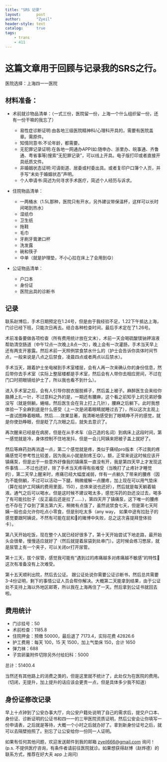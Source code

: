 ```yaml
---
title: "SRS 记录"
layout:       post
author:       "Zyeil"
header-style: text
catalog:      true
tags:
    - trans
    - 411
---
```


# 这篇文章用于回顾与记录我的SRS之行。

医院选择：上海四一一医院

## 材料准备：

- 术前就诊物品清单：（一式三份，医院留一份，上海一个什么组织留一份，还有一份干嘛的我忘了）

  - 易性症诊断证明:由各地三级医院精神科/心理科开具的，需要有医院盖章。需原件。
  - 知情同意书:不论年龄，都需要。
  - 无犯罪记录证明:在各地一网通办APP(如:随申办、浙里办、皖事通、齐鲁通、粤省事等)搜索“无犯罪记录”，可以线上开具。电子版打印或者直接开具纸质文件。
  - 非婚姻状态证明:可请街道、居委或村委出具。或者复印户口簿个人页，并手写“未处于婚姻状态”声明。
  - 个人申请书:简述为何寻求手术医疗，简述个人经历与诉求。
 
- 住院物品清单：
  - 一两桶水（1.5L那种，医院只有开水，另外建议带保温杯，这样可以长时间喝到热水）
  - 湿纸巾
  - 卫生纸
  - 拖鞋
  - 毛巾
  - 牙刷牙膏漱口杯
  - 洗发露
  - 碗和筷子
  - 中单（就是护理垫，不小心拉在床上了会用到😋）
 
- 公证物品清单：
  - 户口本
  - 身份证
  - 医院出具的诊断书
 
## 记录

联系赵博后，手术日期预定在1.24号，但是由于我经验不足，1.22下午抵达上海，门诊已经下班，只能次日再去。结合各种检查时间，最后手术定在了1.26号。

术前准备要做各项检查（所有费用统计放在文末），术前一天会喝硫酸镁钠钾溶液帮助清空肠道（中午12点一次晚上8点一次），晚上会有一次灌肠，手术当天早上还有两支开塞露。然后术前一天照例禁食禁水什么的（护士会告诉你具体时间节点，一般来说是八点之后禁食，凌晨四点或者两点以后禁水）。

手术当天，跟着护士坐电梯到手术室楼层，会有人再一次来确认你的身份信息，然后带你去手术室（实际上整层楼都是手术室，然后会有人带你去相应房间，不过在门口时把眼镜给护士了，所以我也看不到什么）。

进入手术室之后，会有人引导你脱衣服脱裤子，然后盖上被子。麻醉医生会来给你胳膊上扎一针，不过意料之外的是，一期还有腰麻，这个看之前知乎上的兄弟好像没写（就是侧躺，蜷缩，然后医生会在背上打上几针），腰麻之后躺下。此时我想体验一下全麻到底是什么感受（上一次是闭着眼睛就睡过去了），所以这次主观上一直试图睁着眼睛。然后......效果显著，我清晰地感受到了眼睛睁不开的感觉，就是你使劲睁眼，但是眨了几次眼之后，就失去意识了。

再次醒来已经是在病房，但是在从手术车（自己造的名词）到病床上这段时间，第一感觉就是冷，身体控制不住地发抖，但是一会儿阿姨来把被子盖上就好了。

然后等麻药劲再消退一点，第二个感觉就是疼，类似于痛经pro版本（不过我的疼痛感觉可参考性比较差，因为我从小就是耐疼王😋）。额，正常来说这时候应该开镇痛泵，但是出于一些意外好像我的镇痛泵一直没有开，我是第四天早上才发现这件事情......不过也还好，除了手术当天疼得有些难受（当晚打了止疼针才睡觉的），第二天早上醒来时，疼痛已经大幅度减弱，伴有一点躺久了带来的腰疼（因为不能侧躺，不过可以活动一下腿，稍微缓解一点腰疼，加上现在可以用气垫床（算在给护工阿姨的费用里面，150），总体来说也还好），然后就是每天躺着输液。通气之后可以喝水，但是这时候不建议喝太多，感觉泻药的劲还没过去，喝多了有可能拉肚子（反正最后还是拉了......），第四天开了镇痛泵，这下唯一的腰疼也不存在了😋到了第五第六天，稍微有点饿了，虽然说禁食七天，但是第七天阿姨一般也会允许你吃点小零食，但是别吃太多（any way， 如果中途有拉肚子的感觉要跟阿姨说，不然有可能在屁和💩的赌博中失败，总之这次喜提拜登体验卡）。

第八天开始吃饭，现在整个人就已经好很多了，第十天开始尝试下地走路，最开始头会很晕，慢慢适应就好了（然后就提着尿袋到处串门）。这时候会练习憋尿，就是尿管上有一个夹子，可以关闭or打开尿管。

第十三天，拔个尿管，感觉我可能有“遇到过的疼痛越多对疼痛越不敏感”的特性🤣这次有准备没有上次难受。

第十五天顺利出院，然后去公证。
跟公证处说你需要公证诊断书，然后总共需要3-4份证明，剩下的事情公证人员会帮你解决。大概第二天能拿到结果，由于公证处不支持上海以外地区邮寄，所以我在上海再住了一天。然后拿到公证书就回去啦。

## 费用统计

- 门诊挂号：50
- 术前检查：1185.8
- 住院押金：预缴 50000，最后退了 7173.4，实际花费 42826.6
- 护工费用：每天 100，15 天 1500，加上气垫床 150，合计 1650
- 弹力袜：688
- 子宫卵巢附件切除另外付给妇科：5000

总计：51400.4

当然还有其他路上的消费之类的，但是这里就不统计了，此处仅为在医院的费用。（切闭，无提升，加上提升的话应该会更贵一点，但是具体多少我不知道）

## 身份证修改记录

早上十点钟到了公安办事大厅，向公安户籍处说明了自己的需求后，提交户口本、身份证、诊断证明的公证书和四一一的三甲医院资质证明，然后公安会让你填写一份申请表，之后就是等待，大概一个小时之后就办好了。拿到新身份证号之后，就可以去隔壁拍照了。别忘了让公安给你一份同一人证明。

如果有任何其他问题，欢迎发送邮件到我的邮箱 zyeil666@gmail.com 询问！(p.s. 不提供医疗咨询，有条件者请前往医院就诊。如果想获得赵博（赵烨德）的联系方式，推荐在好大夫 app 上询问)
